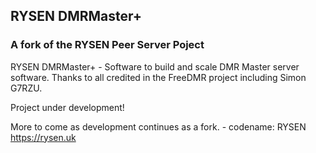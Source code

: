 ## RYSEN DMRMaster+ ##
### A fork of the RYSEN Peer Server Poject ###

RYSEN DMRMaster+ - Software to build and scale DMR Master server software. Thanks to all credited in the FreeDMR project including Simon G7RZU.

Project under development!

More to come as development continues as a fork. - codename: RYSEN
https://rysen.uk
